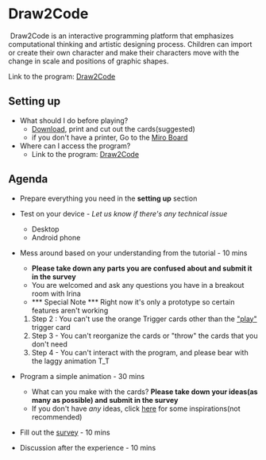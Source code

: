 # Draw2Code

​		Draw2Code is an interactive programming platform that emphasizes computational thinking and artistic designing process. Children can import or create their own character and make their characters move with the change in scale and positions of graphic shapes. 

Link to the program: [Draw2Code](http://hyejinim.github.io/draw2code)



## Setting up

- What should I do before playing?
  - [Download](https://github.com/hyejinim/draw2code/blob/master/assets/cards/draw2code_coding_cards.pdf), print and cut out the cards(suggested)
   - if you don't have a printer, Go to the [Miro Board](https://miro.com/app/board/o9J_ko0adOg=/)
- Where can I access the program?
  - Link to the program: [Draw2Code](http://hyejinim.github.io/draw2code)



## Agenda

- Prepare everything you need in the **setting up** section 

- Test on your device - *Let us know if there's any technical issue*

  - Desktop 
  - Android phone

- Mess around based on your understanding from the tutorial  - 10 mins

  - **Please take down any parts you are confused about and submit it in the survey**
  - You are welcomed and ask any questions you have in a breakout room with Irina
  - *** Special Note *** Right now it's only a prototype so certain features aren't working
   1. Step 2 : You can't use the orange Trigger cards other than the ["play"](https://github.com/hyejinim/draw2code/blob/master/assets/cards/Trigger_Play.png) trigger card
   2. Step 3 - You can't reorganize the cards or "throw" the cards that you don't need
   3. Step 4 - You can't interact with the program, and please bear with the laggy animation T_T

- Program a simple animation - 30 mins

  - What can you make with the cards? **Please take down your ideas(as many as possible) and submit in the survey**
  - If you don't have *any* ideas, click [here](https://docs.google.com/document/d/1bHBShg13TFhTErruXkIbynvSGfJyzOdNG26JPrGvIqY/edit?usp=sharing) for some inspirations(not recommended)

- Fill out the [survey](https://forms.gle/j8tQrkCdT2FUnBbo6) - 10 mins

- Discussion after the experience - 10 mins

  
  

  
